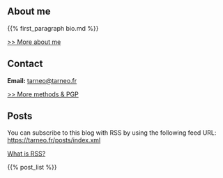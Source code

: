 ---
---

## About me

{{% first_paragraph bio.md %}}

[>> More about me](/bio)

## Contact

**Email:** <tarneo@tarneo.fr>

[>> More methods & PGP](/contact)

## Posts

You can subscribe to this blog with RSS by using the following feed URL: https://tarneo.fr/posts/index.xml

[What is RSS?](https://hyti.org/2021/09/11/what-is-rss-really-simple-syndication/)

{{% post_list %}}
